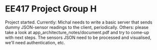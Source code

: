 # EE417 Project Group H

Project started. Currently: Michal needs to write a basic server that sends dummy JSON-sensor readings to the client, periodically.
Others: please take a look at app_architecture_notes/document.pdf and try to come-up with next steps. The sensors JSON need to be processed and visualised, 
we'll need authentication, etc.
